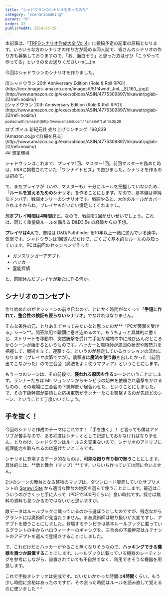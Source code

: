 ```yaml
---
title: "シャドウランのシナリオを作ってみた"
category: "scenariomaking"
parent: "0"
order: 37
publishedAt: 2014-05-29
---
```


本記事は、『[TRPGシナリオ作成大全 Vol.4](http://scenario.trpg.me/article/38)』に投稿予定の記事の原稿となります。いろいろな方のシナリオの作り方が読める同人誌で、皆さんのシナリオの作り方も募集しておりますので、「お、面白そう」と思った方はぜひ「こうやって作ってる」というのをお送りください m(\_\_)m

今回はシャドウランのシナリオを作りました。

  
<div class="amazlet-box" style="margin-bottom:0px"><div class="amazlet-image" style="float:left;margin:0px 12px 1px 0px">[![シャドウラン 20th Anniversary Edition (Role & Roll RPG)](http://ecx.images-amazon.com/images/I/51f4wndLJmL._SL160_.jpg)](http://www.amazon.co.jp/exec/obidos/ASIN/4775309897/hikawatrpglab-22/ref=nosim/)</div><div class="amazlet-info" style="line-height:120%;margin-bottom:10px"><div class="amazlet-name" style="margin-bottom:10px;line-height:120%">[シャドウラン 20th Anniversary Edition (Role &amp; Roll RPG)](http://www.amazon.co.jp/exec/obidos/ASIN/4775309897/hikawatrpglab-22/ref=nosim/)<div class="amazlet-powered-date" style="font-size:80%;margin-top:5px;line-height:120%">posted with [amazlet](http://www.amazlet.com/ "amazlet") at 14.05.29</div></div><div class="amazlet-detail">ロブ ボイル   
新紀元社   
売り上げランキング: 198,839  
</div><div class="amazlet-sub-info" style="float:left"><div class="amazlet-link" style="margin-top:5px">[Amazon.co.jpで詳細を見る](http://www.amazon.co.jp/exec/obidos/ASIN/4775309897/hikawatrpglab-22/ref=nosim/)</div></div></div><div class="amazlet-footer" style="clear:left"></div></div>   
## 想定環境

シャドウランはこれまで、プレイヤ1回、マスター1回。前回マスターを務めた時は、R&amp;Rに掲載されていた「ワンナイトビズ」で遊びました。シナリオを作るのは初めて。

で、まだプレイヤが（いや、マスターも）十分にルールを把握していないため、「**ルールを覚えるためのシナリオ**」を作ることにします。なので、基本線は単純なドンパチ。戦闘オンリーのシナリオです。戦闘やると、大体のルールがカバーされますからね。プレイヤもだいたい満足してくれますし。

想定**プレイ時間は4時間**ほど。なので、戦闘を2回がせいぜいでしょう。これは、同じく重量級ルールを備える D&amp;D3.5e の経験からの予想。

**プレイヤは4人**で、普段は D&amp;D/Pathfinder を10年以上一緒に遊んでいる連中。気楽です。シャドウランは1回遊んだだけで、ごくごく基本的なルールのみ知っています。PCは前回のセッションで作った

- ガンスリンガーアデプト
- ハッカー
- 霊能探偵

と、前回休んだプレイヤが新たに作る何か。

## シナリオのコンセプト

作り始めたのがセッションの前々日なので、とにかく時間がなくって「**手短に作れて、整合性の検証も要らないシナリオ**」でなければなりません。

そんな条件の元、とりあえずやってみたいなと思ったのが**「PCが襲撃を受ける」シーン**。問答無用で戦闘に巻き込めるので。もうちょっと具体的に書くと、ストリートを移動中、突然銃撃を受けて手近な建物の中に飛び込んだところからシーンが始まるというものです。ハッカーと魔術師が周囲の状況や敵勢力を把握して、戦術を立て、迎撃する、というのが想定しているセッションの流れになります（プレイヤ次第ですが）。襲撃者は**魔法を使う敵**を出したかった（前回出てこなかった）ので三合会（魔法をよく使うマフィア）ということにします。

もう一つのシーンは、その前段で、**襲われる原因を作るシーン**ということにします。ランナーたちは Mr. ジョンソンからチンピラの始末を依頼され襲撃をかけるものの、その現場に三合会の下級幹部が居合わせた、ということにしました。で、その下級幹部が要請した応援軍勢がランナーたちを襲撃するのが先ほどのシーン、ということで丁度いいでしょう。

## 手を抜く！

<div>今回のシナリオ作成のテーマはこれです！「手を抜く」！ と言っても僕はアドリブが苦手なので、ある程度はシナリオとして記述しておかなければなりません。とりわけ、シャドウランはルールさえ覚束ないので、シナリオのアドリブに処理能力を取られるのは避けたいところです。

シナリオに登場するデータ的なものは、**可能な限り有り物で賄う**ことにします。具体的には、**敵と舞台（マップ）**です。いちいち作っていては間に合いません。

2つのシーンの舞台となる建物のマップは、ダウンロード販売していたサプリメントの [Sprawl Site](http://rpg.drivethrustuff.com/product/2768/Shadowrun-Sprawl-Sites) から適当な舞台の地図を選んで使うことにします。最近はこういうのがさくっと手に入って（PDFで500円くらい）良い時代です。探せば無料の資料も見つかるのではないかと思いますが。

敵データはルールブックに載っているのから選ぼうとしたのですが、残念ながらグラントには魔術師が見当たりません。まあ魔術師は取り扱いが大変ですし、アデプトを使うことにしました。登場するチンピラは基本ルールブックに載っているグラントの中からハロウィーナーのギャングを、三合会の下級幹部はルテナントのアデプトを選んで登場させることにしました。

で、これだけだとハッカーがやること無くなりそうなので、**ハッキングできる機器を幾つか設置する**ことにします。ルールブックに載っている機器のレーティングを参考にしながら、設置されていても不自然でなく、利用できそうな機器を用意します。

これで手抜きシナリオは完成です。だいたいかかった時間は**4時間**くらい。もう少し時間に余裕はあったのですが、その余った時間はルールを読み直して覚えるのに使いました ^ ^

 </div>
